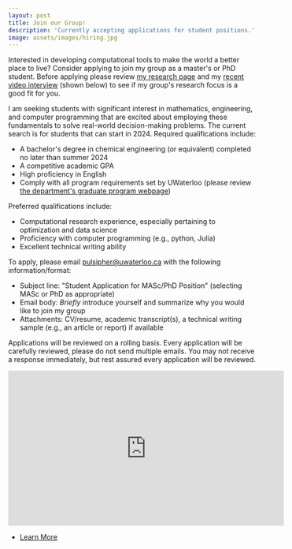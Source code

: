 ```yaml
---
layout: post
title: Join our Group!
description: 'Currently accepting applications for student positions.'
image: assets/images/hiring.jpg
---
```


Interested in developing computational tools to make the world a better place to live? Consider applying to join my group as a master's or PhD student. Before applying please review <a href="/research.html">my research page</a> and my <a href="https://www.youtube.com/watch?v=TQoNMl5UWH8">recent video interview</a> (shown below) to see if my group's research focus is a good fit for you.

I am seeking students with significant interest in mathematics, engineering, and computer programming that are excited about employing these fundamentals to solve real-world decision-making problems. The current search is for students that can start in 2024. Required qualifications include:
- A bachelor's degree in chemical engineering (or equivalent) completed no later than summer 2024
- A competitive academic GPA
- High proficiency in English
- Comply with all program requirements set by UWaterloo (please review [the department's graduate program webpage](https://uwaterloo.ca/chemical-engineering/future-graduate-students))

Preferred qualifications include:
- Computational research experience, especially pertaining to optimization and data science
- Proficiency with computer programming (e.g., python, Julia)
- Excellent technical writing ability

To apply, please email [pulsipher@uwaterloo.ca](mailto:pulsipher@uwaterloo.ca) with the following information/format:
- Subject line: "Student Application for MASc/PhD Position" (selecting MASc or PhD as appropriate)
- Email body: *Briefly* introduce yourself and summarize why you would like to join my group
- Attachments: CV/resume, academic transcript(s), a technical writing sample (e.g., an article or report) if available

Applications will be reviewed on a rolling basis. Every application will be carefully reviewed, please do not send multiple emails. You may not receive a response immediately, but rest assured every application will be reviewed. 

<iframe width="560" height="315" src="https://www.youtube.com/embed/TQoNMl5UWH8?si=AB232JS3Yz1CQEEw" title="YouTube video player" frameborder="0" allow="accelerometer; autoplay; clipboard-write; encrypted-media; gyroscope; picture-in-picture; web-share" allowfullscreen></iframe>

<ul class="actions">
    <li><a href="/#launch" class="button next">Learn More</a></li>
</ul>
